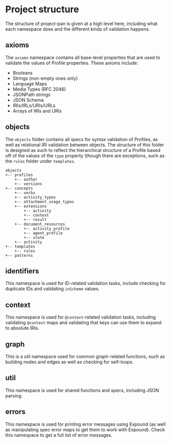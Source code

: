 # Project structure

The structure of project-pan is given at a high level here, including what each
namespace does and the different kinds of validation happens.

## axioms

The `axioms` namespace contains all base-level properties that are used to
validate the values of Profile properties. These axioms include:
- Booleans
- Strings (non-empty ones only)
- Language Maps
- Media Types (RFC 2046)
- JSONPath strings
- JSON Schema
- IRIs/IRLs/URIs/URLs
- Arrays of IRIs and URIs

## objects

The `objects` folder contains all specs for syntax validation of Profiles, as
well as relational IRI validation between objects. The structure of this folder
is designed as such to reflect the hierarchical structure of a Profile based
off of the values of the `type` property (though there are exceptions, such as
the `rules` folder under `templates`.

```
objects
+-- profiles
    +-- author
    +-- versions
+-- concepts
    +-- verbs
    +-- activity_types
    +-- attachment_usage_types
    +-- extensions
        +-- activity
        +-- context
        +-- result
    +-- document_resources
        +-- activity_profile
        +-- agent_profile
        +-- state
    +-- activity
+-- templates
    +-- rules
+-- patterns
```

## identifiers

This namespace is used for ID-related validation tasks, include checking for
duplicate IDs and validating `inScheme` values.

## context

This namespace is used for `@context`-related validation tasks, including
validating `@context` maps and validating that keys can use them to expand
to absolute IRIs.

## graph

This is a util namespace used for common graph-related functions, such as
building nodes and edges as well as checking for self-loops.

## util

This namespace is used for shared functions and specs, including JSON parsing.

## errors

This namespace is used for printing error messages using Expound (as well as
manipulating spec error maps to get them to work with Expound). Check this
namespace to get a full list of error messages.

